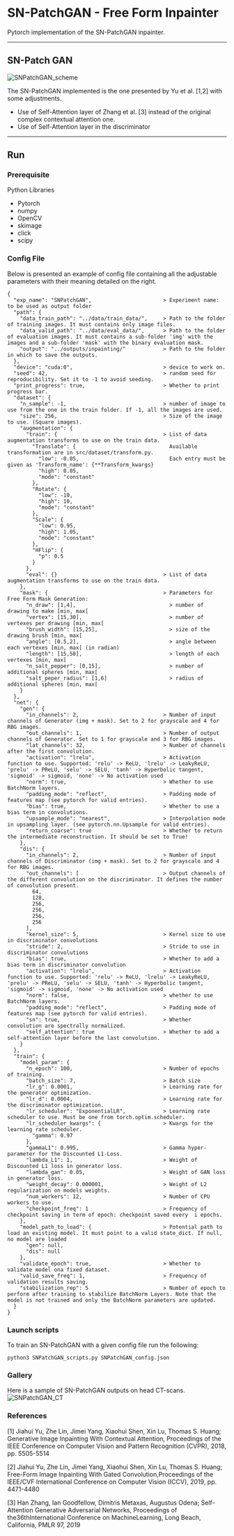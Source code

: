 # SN-PatchGAN - Free Form Inpainter

Pytorch implementation of the SN-PatchGAN inpainter.

___
## SN-Patch GAN

![SNPatchGAN_scheme](./resources/SNPatchGAN.png "scheme")

The SN-PatchGAN implemented is the one presented by Yu et al. [1,2] with some adjustments.
* Use of Self-Attention layer of Zhang et al. [3] instead of the original complex contextual attention one.
* Use of Self-Attention layer in the discriminator
___
## Run

### Prerequisite
Python Libraries
* Pytorch
* numpy
* OpenCV
* skimage
* click
* scipy

### Config File

Below is presented an example of config file containing all the adjustable parameters with their meaning detailed on the right.

```
{
  "exp_name": "SNPatchGAN",                       > Experiment name: to be used as output folder    
  "path": {
    "data_train_path": "../data/train_data/",     > Path to the folder of training images. It must contains only image files.
    "data_valid_path": "../data/eval_data/",      > Path to the folder of evaluation images. It must contains a sub-folder 'img' with the images and a sub-folder 'mask' with the binary evaluation mask.
    "output": "../outputs/inpainting/"            > Path to the folder in which to save the outputs.
  },
  "device": "cuda:0",                             > device to work on.
  "seed": 42,                                     > random seed for reproducibility. Set it to -1 to avoid seeding.
  "print_progress": true,                         > Whether to print progress bar.
  "dataset": {
    "n_sample": -1,                               > number of image to use from the one in the train folder. If -1, all the images are used.
    "size": 256,                                  > Size of the image to use. (Square images).
    "augmentation": {                             
      "train": {                                  > List of data augmentation transforms to use on the train data.
        "Translate": {                              Available transformation are in src/dataset/transform.py.
          "low": -0.05,                             Each entry must be given as 'Transform_name': {**Transform_kwargs}
          "high": 0.05,
          "mode": "constant"
        },
        "Rotate": {
          "low": -10,
          "high": 10,
          "mode": "constant"
        },
        "Scale": {
          "low": 0.95,
          "high": 1.05,
          "mode": "constant"
        },
        "HFlip": {
          "p": 0.5
        }
      },
      "eval": {}                                  > List of data augmentation transforms to use on the train data.
    },
    "mask": {                                     > Parameters for Free Form Mask Generation:
      "n_draw": [1,4],                              > number of drawing to make [min, max[
      "vertex": [15,30],                            > number of vertexes per drawing [min, max[
      "brush_width": [15,25],                       > size of the drawing brush [min, max[
      "angle": [0.5,2],                             > angle between each vertexes [min, max[ (in radian)
      "length": [15,50],                            > length of each vertexes [min, max[
      "n_salt_pepper": [0,15],                      > number of additional spheres [min, max[
      "salt_peper_radius": [1,6]                    > radius of additional spheres [min, max[
    }
  },
  "net": {
    "gen": {
      "in_channels": 2,                           > Number of input channels of Generator (img + mask). Set to 2 for grayscale and 4 for RBG images.
      "out_channels": 1,                          > Number of output channels of Generator. Set to 1 for grayscale and 3 for RBG images.
      "lat_channels": 32,                         > Number of channels after the first convolution.
      "activation": "lrelu",                      > Activation function to use. Supported: 'relu' -> ReLU, 'lrelu' -> LeakyReLU, 'prelu' -> PReLU, 'selu' -> SELU, 'tanh' -> Hyperbolic tangent, 'sigmoid' -> sigmoid, 'none' -> No activation used
      "norm": true,                               > Whether to use BatchNorm layers.
      "padding_mode": "reflect",                  > Padding mode of features map (see pytorch for valid entries).
      "bias": true,                               > Whether to use a bias term in convolutions.
      "upsample_mode": "nearest",                 > Interpolation mode in upsampling layer. (see pytorch.nn.Upsample for valid entries).
      "return_coarse": true                       > Whether to return the intermediate reconstruction. It should be set to True!
    },
    "dis": {
      "in_channels": 2,                           > Number of input channels of Discriminator (img + mask). Set to 2 for grayscale and 4 for RBG images.
      "out_channels": [                           > Output channels of the different convolution on the discriminator. It defines the number of convolution present.
        64,
        128,
        256,
        256,
        256,
        256
      ],
      "kernel_size": 5,                           > Kernel size to use in discriminator convolutions
      "stride": 2,                                > Stride to use in discriminator convolutions
      "bias": true,                               > Whether to add a bias term in discriminator convolution
      "activation": "lrelu",                      > Activation function to use. Supported: 'relu' -> ReLU, 'lrelu' -> LeakyReLU, 'prelu' -> PReLU, 'selu' -> SELU, 'tanh' -> Hyperbolic tangent, 'sigmoid' -> sigmoid, 'none' -> No activation used
      "norm": false,                              > whether to use BatchNorm layers.
      "padding_mode": "reflect",                  > Padding mode of features map (see pytorch for valid entries).
      "sn": true,                                 > Whether convolution are spectrally normalized.
      "self_attention": true                      > Whether to add a self-attention layer before the last convolution.
    }
  },
  "train": {
    "model_param": {
      "n_epoch": 100,                             > Number of epochs of training.
      "batch_size": 7,                            > Batch size
      "lr_g": 0.0001,                             > Learning rate for the generator optimization.
      "lr_d": 0.0004,                             > Learning rate for the discriminator optimization.
      "lr_scheduler": "ExponentialLR",            > Learning rate scheduler to use. Must be one from torch.optim.scheduler.
      "lr_scheduler_kwargs": {                    > Kwargs for the learning rate scheduler.
        "gamma": 0.97
      },
      "gammaL1": 0.995,                           > Gamma hyper-parameter for the Discounted L1-Loss.
      "lambda_L1": 1,                             > Weight of Discounted L1 loss in generator loss.
      "lambda_gan": 0.05,                         > Weight of GAN loss in generator loss.
      "weight_decay": 0.000001,                   > Weight of L2 regularization on models weights.
      "num_workers": 12,                          > Number of CPU workers to use.
      "checkpoint_freq": 1                        > Frequency of checkpoint saving in term of epoch: checkpoint saved every  i epochs.
    },
    "model_path_to_load": {                       > Potential path to load an existing model. It must point to a valid state_dict. If null, no model are loaded
      "gen": null,
      "dis": null
    },
    "validate_epoch": true,                       > Whether to validate model ona fixed dataset.
    "valid_save_freq": 1,                         > Frequency of validation results saving.
    "stabilization_rep": 5                        > Number of epoch to perform after training to stabilize BatchNorm Layers. Note that the model is not trained and only the BatchNorm parameters are updated.
  }
}
```

### Launch scripts
To train an SN-PatchGAN with a given config file run the following:
```
python3 SNPatchGAN_scripts.py SNPatchGAN_config.json
```

### Gallery
Here is a sample of SN-PatchGAN outputs on head CT-scans.
![SNPatchGAN_CT](./resources/SNPatchGAN_sample.png "CT_sample")

### References
[1] Jiahui Yu, Zhe Lin, Jimei Yang, Xiaohui Shen, Xin Lu, Thomas S. Huang; Generative Image Inpainting With Contextual Attention, Proceedings of the IEEE Conference on Computer Vision and Pattern Recognition (CVPR), 2018, pp. 5505-5514

[2] Jiahui Yu, Zhe Lin, Jimei Yang, Xiaohui Shen, Xin Lu, Thomas S. Huang; Free-Form Image Inpainting With Gated Convolution,Proceedings of the IEEE/CVF International Conference on Computer Vision (ICCV), 2019, pp. 4471-4480

[3] Han Zhang, Ian Goodfellow, Dimitris Metaxas, Augustus Odena; Self-Attention Generative Adversarial Networks, Proceedings of the36thInternational Conference on MachineLearning, Long Beach, California, PMLR 97, 2019
